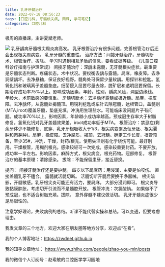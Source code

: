 ```yaml
---
title: 乳牙牙髓治疗
date: 2022-07-18 08:56:23
tags: [口腔儿科, 牙髓根尖病, 网课, 学习笔记]
categories: 口腔儿科
---
```

极周的直播课，主讲夏斌老师。

![](https://zymblog-1258069789.cos.ap-chengdu.myqcloud.com/blog0299-childrct/01.jpg)
乳牙龋病牙髓根尖周炎病高发。
乳牙根管治疗有很多问题，完善根管治疗后还会出现根尖周病变。
乳牙牙髓的重要性。
治疗方法：间接牙髓治疗，牙髓切断术、根管治疗、拔除。
学习时遇到相互矛盾的信息，要看证据等级。
《儿童口腔科诊疗指南与护理常规》
间接牙髓治疗：深龋未露髓，无牙髓根尖症状。最重要是牙髓状态判断。疼痛状态，术中状况。要权衡去龋与露髓。局麻，橡皮障。去净洞壁龋坏。去净悬釉，保证良好视野。髓角处可保留少量软龋。用探针和挖匙。氢氧化钙和玻璃离子盖髓垫底。细菌侵入层要尽量去除，脱矿层和透明层要保留。长期治疗成功率75%以上。影响成功因素，年龄，性别，龋病风险，洞型边缘线。年龄大，术前敏感的要慎重。
牙髓切断术：去净龋坏露髓或极近髓。局麻，橡皮障。去净龋坏，从露髓处揭髓顶。用锐利挖匙或车针去除冠髓，达根管口，盖髓剂(MTA,iroot)覆盖牙髓，垫底充填。冲洗用生理盐水。可能临床没问题片子有问题。成功率70%以上。影响因素，年龄越小成功率越高。预成冠生存率大于树脂修复。氢氧化钙对乳牙盖髓效果差。iroot成功率低于MTA。
根管治疗：禁忌症(剩余牙体少不能修复、底穿、乳牙牙根吸收大于1/3，根尖病变累及恒牙胚、根尖囊肿和肉芽肿)。局麻，橡皮障。去净腐质，揭顶，去冠髓。确定工作长度，根管预备，至少35#，冲洗，干燥，封药/根充。使用失活剂有化学烧伤可能。最好别用。干燥根管，用糊剂根充。感染较轻可一次完成，感染较重要封药。不要开放。成功率一半左右。影响因素，麻醉方式，根尖病变，根充药物。冠部修复。
根管治疗的基本原理：清除感染。
拔除：不能保留患牙，接近替换。

提问：
间接牙髓治疗还是要护髓。
四岁以下局麻药：用浸润，主要是怕咬伤。
直接盖髓乳牙不适合。
露髓就活髓切断。
活髓切断开髓后要换干净器械。
根尖暗影，开髓敏感。乳牙根尖炎可能还有活力，要局麻。
大部分浸润即可。
根尖炎导致黏膜肿胀，考虑切开引流而不是髓腔开放。
根管冲洗：次氯酸钠。
如果做不了预成冠，也不适合树脂充填。拔除。
意外穿髓不建议做活切。
乳牙牙髓炎症很少是局限性的。

注意学好理论，失败病例的总结。听课不能代替实操和总结。可以变通，但要考虑理由。



我发文章的三个地方，欢迎大家在朋友圈等地方分享，欢迎点“在看”。

我的个人博客地址：https://zwdnet.github.io

我的知乎文章地址： https://www.zhihu.com/people/zhao-you-min/posts

我的微信个人订阅号：赵瑜敏的口腔医学学习园地